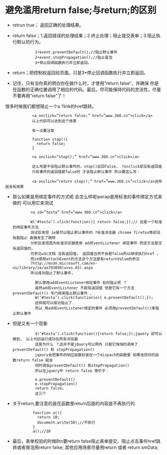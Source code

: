 # 避免滥用return false;与return;的区别 #

- retrun true； 返回正确的处理结果。
- return false；1.返回错误的处理结果；2.终止处理；阻止提交表单；3.阻止执行默认的行为。

                1•event.preventDefault();//阻止默认事件
                2•event.stopPropagation();//阻止冒泡
                3•停止回调函数执行并立即返回。

- return；把控制权返回给页面。只是3•停止回调函数执行并立即返回。

- 记住，只有当你真的明白你在做什么时，才使用”return false“，并确保
你是在函数的正确位置调用了相应的代码。最后，尽可能保持代码的灵活性，尽量不要再用“return false”了！

很多时候我们都想阻止一个a ?link的href跳转。

                <a onclick=”return false;” href=”www.360.cn”>click</a>
                以上代码可以达到这个效果

                有一点要注意

                function stop(){
                  return false;
                }

                <a onclick=”stop();” href=”www.360.cn”>click</a>

                这么写是不会阻止默认事件的，stop()反回false， ?onclick却没有返回值
                只有事件的返回值是false时 才会阻止默认事件 所以要这么写：

                <a onclick=”return stop();” href=”www.360.cn”>click</a>这样就会有效果

- 那么如果是用绑定事件的方式呢 会怎么样呢qwrap是用标准的事件绑定方式来做的 可以用它来测试

              <a id=”testa” href=”www.360.cn”>click</a>

              W(‘#testa’).click(function(){ return false;});// 这是一个标准的绑定事件方法
              测试后发现 ie是可以阻止默认事件的 ?标准浏览器 chrome firefox等却没有能阻止 直接发生了跳转
              分析后发现因为标准浏览器使用 addEventListener 绑定事件 而该方法是没有返回值的，
              可参见w3c文档 没有返回值， 返回值当然不会是false所以继续执行href 。
              而ie使用attachEvent的方法这个方法是有returnValue的参见
              ?http://msdn.microsoft.com/en-us/library/ie/aa703898(v=vs.85).aspx
              所以成功阻止了默认事件，

                那么使用addEventListener绑定事件 如何阻止呢 ？
                虽然addEventListener 不能有返回值 但是它有一个方法 preventDefault() 专门用来阻止默认事件 ，
                W(‘#testa’).click(function(e){ e.preventDefault();});
                这样就可以成功阻止了.
                所以 用addEventListener绑定的事件 必须用preventDefault()来阻止默认事件
                

- 但是又有一个现象

                $(‘#testa’).click(function(){return false;});jquery 却可以做到， 以上代码运行成功在所有浏览器
                这是为什么 ？这并不是jQuery可以例外 只是它悄悄的调用了preventDefault() 和 stopPropagation()
                jqeury会把事件的响应函数封装在一个dispach的函数里 如果发现你的函数return false 就会
                同时调会preventDefault() 和stopPropagation()
                所以在jquery中 return false 等价于：

                e.preventDefault()
                e.stopPropagation()
                return false;
                这三个
                
 - 关于return,要注意的是在函数里return后面的内容是不再执行的.

                function a(){ 
                  return 10; 
                  document.write(50);//不执行 
                }
                a();//10

- 最后，表单校验的时候Btn要return false阻止表单提交，阻止点击事件<a>href跳转或者冒泡用return false;
  其他应用场景尽量用return 或者 return smData;
